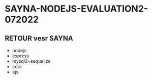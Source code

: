 # SAYNA-NODEJS-EVALUATION2-072022
## RETOUR vesr SAYNA

* nodejs
* express
* mysql2+sequelize
* cors
* ejs

